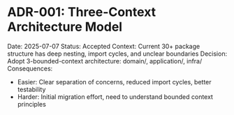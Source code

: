 # ADR-001: Three-Context Architecture Model

Date: 2025-07-07
Status: Accepted
Context: Current 30+ package structure has deep nesting, import cycles, and unclear boundaries
Decision: Adopt 3-bounded-context architecture: domain/, application/, infra/
Consequences:
- Easier: Clear separation of concerns, reduced import cycles, better testability
- Harder: Initial migration effort, need to understand bounded context principles
